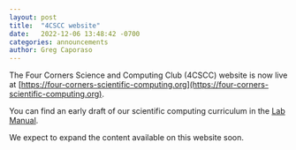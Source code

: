 ```yaml
---
layout: post
title:  "4CSCC website"
date:   2022-12-06 13:48:42 -0700
categories: announcements
author: Greg Caporaso
---
```

The Four Corners Science and Computing Club (4CSCC) website is now live at [https://four-corners-scientific-computing.org](https://four-corners-scientific-computing.org).

You can find an early draft of our scientific computing curriculum in the [Lab Manual](https://four-corners-scientific-computing.org/lab-manual/).

We expect to expand the content available on this website soon.